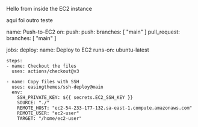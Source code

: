 ﻿Hello from inside the EC2 instance

aqui foi outro teste

name: Push-to-EC2
on:
  push:
    push:
    branches: [ "main" ]
  pull_request:
    branches: [ "main" ]

jobs:
  deploy:
    name: Deploy to EC2
    runs-on: ubuntu-latest

    steps:
    - name: Checkout the files
      uses: actions/checkout@v3

    - name: Copy files with SSH
      uses: easingthemes/ssh-deploy@main
      env:
        SSH_PRIVATE_KEY: ${{ secrets.EC2_SSH_KEY }}
        SOURCE: "./"
        REMOTE_HOST: "ec2-54-233-177-132.sa-east-1.compute.amazonaws.com"
        REMOTE_USER: "ec2-user"
        TARGET: "/home/ec2-user"